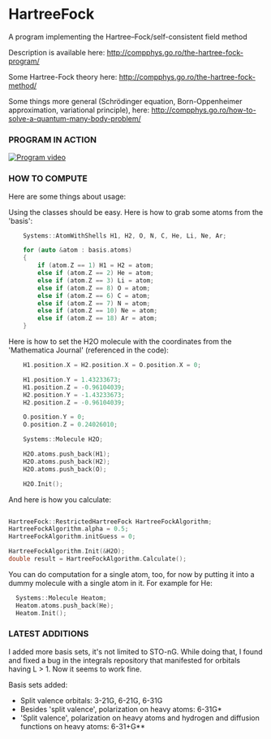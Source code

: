 # HartreeFock
A program implementing the Hartree–Fock/self-consistent field method

Description is available here: http://compphys.go.ro/the-hartree-fock-program/

Some Hartree-Fock theory here: http://compphys.go.ro/the-hartree-fock-method/

Some things more general (Schrödinger equation, Born-Oppenheimer approximation, variational principle), here: http://compphys.go.ro/how-to-solve-a-quantum-many-body-problem/

### PROGRAM IN ACTION

[![Program video](https://img.youtube.com/vi/tmCRJxOAIH8/0.jpg)](https://youtu.be/tmCRJxOAIH8)

### HOW TO COMPUTE

Here are some things about usage:

Using the classes should be easy. Here is how to grab some atoms from the 'basis':

```c++
	Systems::AtomWithShells H1, H2, O, N, C, He, Li, Ne, Ar;

	for (auto &atom : basis.atoms)
	{
		if (atom.Z == 1) H1 = H2 = atom;
		else if (atom.Z == 2) He = atom;
		else if (atom.Z == 3) Li = atom;
		else if (atom.Z == 8) O = atom;
		else if (atom.Z == 6) C = atom;
		else if (atom.Z == 7) N = atom;
		else if (atom.Z == 10) Ne = atom;
		else if (atom.Z == 18) Ar = atom;
	}
```

Here is how to set the H2O molecule with the coordinates from the 'Mathematica Journal' (referenced in the code):

```c++
	H1.position.X = H2.position.X = O.position.X = 0;

	H1.position.Y = 1.43233673;
	H1.position.Z = -0.96104039;
	H2.position.Y = -1.43233673;
	H2.position.Z = -0.96104039;

	O.position.Y = 0;
	O.position.Z = 0.24026010;

	Systems::Molecule H2O;

	H2O.atoms.push_back(H1);
	H2O.atoms.push_back(H2);
	H2O.atoms.push_back(O);

	H2O.Init();
  ```
  
  And here is how you calculate:
  
  ```c++
  
  HartreeFock::RestrictedHartreeFock HartreeFockAlgorithm;
  HartreeFockAlgorithm.alpha = 0.5;
  HartreeFockAlgorithm.initGuess = 0;
  
  HartreeFockAlgorithm.Init(&H2O);
  double result = HartreeFockAlgorithm.Calculate();
  ```
  
You can do computation for a single atom, too, for now by putting it into a dummy molecule with a single atom in it. For example for He:

```c++
  Systems::Molecule Heatom;
  Heatom.atoms.push_back(He);
  Heatom.Init();
```

### LATEST ADDITIONS

I added more basis sets, it's not limited to STO-nG. 
While doing that, I found and fixed a bug in the integrals repository that manifested for orbitals having L > 1.
Now it seems to work fine.

Basis sets added:
- Split valence orbitals: 3-21G, 6-21G, 6-31G
- Besides 'split valence', polarization on heavy atoms: 6-31G*
- 'Split valence', polarization on heavy atoms and hydrogen and diffusion functions on heavy atoms: 6-31+G**



